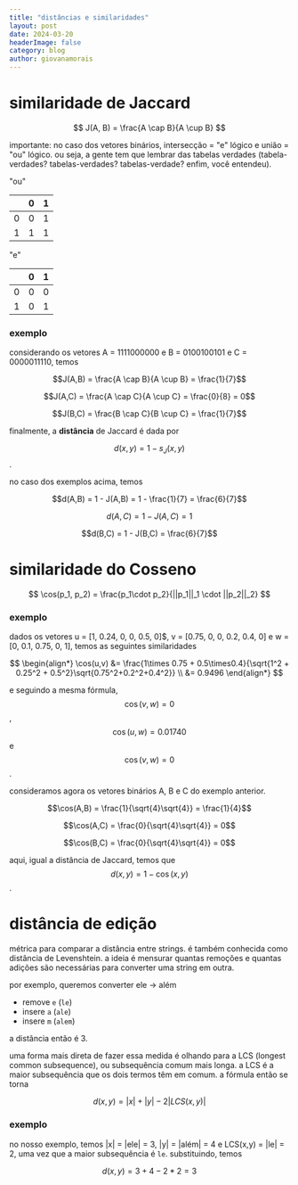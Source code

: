 ```yaml
---
title: "distâncias e similaridades"
layout: post
date: 2024-03-20
headerImage: false
category: blog
author: giovanamorais
---
```


# similaridade de Jaccard

$$
J(A, B) = \frac{A \cap B}{A \cup B}
$$

importante: no caso dos vetores binários, intersecção = "e" lógico e união =
"ou" lógico. ou seja, a gente tem que lembrar das tabelas verdades
(tabela-verdades? tabelas-verdades? tabelas-verdade? enfim, você entendeu).

"ou"

|   | 0 | 1 |
|:-:|:-:|:-:|
| 0 | 0 | 1 |
| 1 | 1 | 1 |

"e"

|   | 0 | 1 |
|:-:|:-:|:-:|
| 0 | 0 | 0 |
| 1 | 0 | 1 |

### exemplo

considerando os vetores A = 1111000000 e B = 0100100101 e C = 0000011110, temos

$$J(A,B) = \frac{A \cap B}{A \cup B} = \frac{1}{7}$$

$$J(A,C) = \frac{A \cap C}{A \cup C} = \frac{0}{8} = 0$$

$$J(B,C) = \frac{B \cap C}{B \cup C} = \frac{1}{7}$$

finalmente, a **distância** de Jaccard é dada por

$$d(x,y) = 1 - s_J(x,y)$$.

no caso dos exemplos acima, temos

$$d(A,B) = 1 - J(A,B) = 1 - \frac{1}{7} = \frac{6}{7}$$

$$d(A,C) = 1 - J(A,C) = 1$$

$$d(B,C) = 1 - J(B,C) = \frac{6}{7}$$



# similaridade do Cosseno

$$
\cos(p_1, p_2) = \frac{p_1\cdot p_2}{||p_1||_1 \cdot ||p_2||_2}
$$

### exemplo

dados os vetores u = [1, 0.24, 0, 0, 0.5, 0]$, v = [0.75, 0, 0, 0.2,
0.4, 0] e w = [0, 0.1, 0.75, 0, 1], temos as seguintes similaridades

$$
\begin{align*}
	\cos(u,v) &= \frac{1\times 0.75 + 0.5\times0.4}{\sqrt{1^2 + 0.25^2 +
	0.5^2}\sqrt{0.75^2+0.2^2+0.4^2}} \\
			  &= 0.9496
\end{align*}
$$

e seguindo a mesma fórmula, $$\cos(v, w) = 0$$, $$\cos(u,w) = 0.01740$$ e
$$\cos(v,w) = 0$$.

consideramos agora os vetores binários A, B e C do exemplo anterior.

$$\cos(A,B) = \frac{1}{\sqrt{4}\sqrt{4}} = \frac{1}{4}$$

$$\cos(A,C) = \frac{0}{\sqrt{4}\sqrt{4}} = 0$$

$$\cos(B,C) = \frac{0}{\sqrt{4}\sqrt{4}} = 0$$


aqui, igual a distância de Jaccard, temos que $$d(x,y) = 1 - \cos(x,y)$$.

# distância de edição
métrica para comparar a distância entre strings. é também conhecida como
distância de Levenshtein. a ideia é mensurar quantas
remoções e quantas adições são necessárias para converter uma string em outra.

por exemplo, queremos converter ele -> além
* remove `e` (`le`)
* insere `a` (`ale`)
* insere `m` (`alem`)

a distância então é 3.

uma forma mais direta de fazer essa medida é olhando para a LCS (longest common
subsequence), ou subsequência comum mais longa. a LCS é a maior subsequência que
os dois termos têm em comum. a fórmula então se torna

$$
d(x,y) = |x| + |y| - 2|LCS(x,y)|
$$

### exemplo
no nosso exemplo, temos |x| = |ele| = 3, |y| = |além| = 4 e LCS(x,y) = |le| = 2,
uma vez que a maior subsequência é `le`. substituindo, temos

$$
d(x,y) = 3 + 4 - 2*2 = 3
$$
